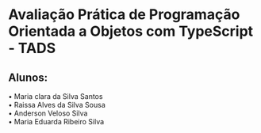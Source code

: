 # Avaliação Prática de Programação Orientada a Objetos com TypeScript - TADS 

## Alunos: 
• Maria clara da Silva Santos \
• Raissa Alves da Silva Sousa \
• Anderson Veloso Silva \
• Maria Eduarda Ribeiro Silva 
